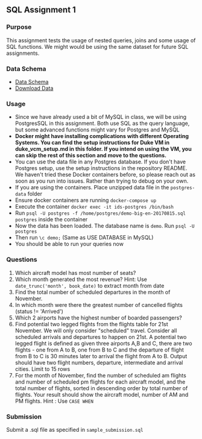 
## SQL Assignment   1

### Purpose
  
This assignment tests the usage of nested queries, joins and some usage of SQL functions. We might would be using the same dataset for future SQL assignments.

### Data  Schema
* [Data Schema](https://postgrespro.com/docs/postgrespro/10/apjs02.html)  
* [Download Data](https://edu.postgrespro.com/demo-big-en.zip)

### Usage  

* Since we have already used a bit of MySQL in class, we will be using PostgresSQL in this assignment. Both use SQL as the query language, but some advanced functions might vary for Postgres and MySQL
* **Docker might have installing complications with different Operating Systems. You can find the setup instructions for Duke VM in duke_vcm_setup.md in this folder. If you intend on using the VM, you can skip the rest of this section and move to the questions.**
* You can use the data file in any Postgres database. If you don't have Postgres setup, use the setup instructions in the repository README. We haven't tried these Docker containers before, so please reach out as soon as you run into issues. Rather than trying to debug on your own.
* If you are using the containers. Place unzipped data file in the `postgres-data` folder
* Ensure docker containers are running `docker-compose up`
* Execute the container `docker exec -it ids-postgres /bin/bash`
* Run `psql -U postgres -f /home/postgres/demo-big-en-20170815.sql postgres` inside the container
* Now the data has been loaded. The database name is `demo`.  Run `psql -U postgres`
* Then run `\c demo;` (Same as USE DATABASE in MySQL)
* You should be able to run your queries now

### Questions

1. Which aircraft model has most number of seats?
2. Which month generated the most revenue? Hint: Use `date_trunc('month', book_date)` to extract month from date
3. Find the total number of scheduled departures in the month of November.  
4. In which month were there the greatest number of cancelled flights (status != 'Arrived')
5. Which 2 airports have the highest number of boarded passengers?
6. Find potential two legged flights from the flights table for 21st November. We will only consider "scheduled" travel. Consider all scheduled arrivals and departures to happen on 21st. A potential two legged flight is defined as given three airports A,B and C, there are two flights - one from A to B, one from B to C and the departure of flight from B to C is 30 minutes later to arrival the flight from A to B. Output should have two flight numbers, departure, intermediate and arrival cities. Limit to 15 rows
7. For the month of November, find the number of scheduled am flights and number of scheduled pm flights for each aircraft model, and the total number of flights, sorted in descending order by total number of flights. Your result should show the aircraft model, number of AM and PM flights. Hint : Use `CASE WHEN`

### Submission

Submit a .sql file as specified in `sample_submission.sql`
